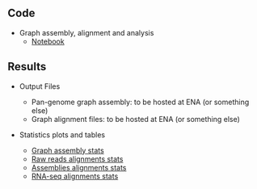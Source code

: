 ## Code

* Graph assembly, alignment and analysis
    * [Notebook](https://github.com/birneylab/MIKK_genome_paper_analysis/tree/master/docs/Graph_assembly/code/graph_assembly_analysis.ipynb)

## Results

* Output Files
    * Pan-genome graph assembly: to be hosted at ENA (or something else)
    * Graph alignment files: to be hosted at ENA (or something else)

* Statistics plots and tables
    * [Graph assembly stats](https://github.com/birneylab/MIKK_genome_paper_analysis/tree/master/docs/Graph_assembly/results/graph_stats)
    * [Raw reads alignments stats](https://github.com/birneylab/MIKK_genome_paper_analysis/tree/master/docs/Graph_assembly/results/raw_reads_alignments_stats)
    * [Assemblies alignments stats](https://github.com/birneylab/MIKK_genome_paper_analysis/tree/master/docs/Graph_assembly/results/assemblies_alignments_stats)
    * [RNA-seq alignments stats](https://github.com/birneylab/MIKK_genome_paper_analysis/tree/master/docs/Graph_assembly/results/rna_seq_alignments_stats)